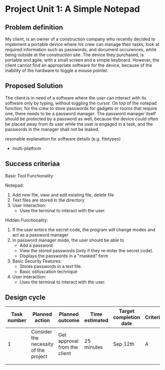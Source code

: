 
# Project Unit 1: A Simple Notepad

## Problem definition

My client, is an owner of a construction company who recently decided to implement a portable device where his crew can manage their tasks, look at required information such as passwords, and document occurences, while being outside at the construction site. The device they purchased, is portable and agile, with a small screen and a simple keyboard. However, the client cannot find an appropriate software for the device, because of the inability of the hardware to toggle a mouse pointer.

## Proposed Solution

The client is in need of a software where the user can interact with its software only by typing, without toggling the cursor. On top of the notepad function, for the crew to store passwords for gadgets or rooms that require one, there needs to be a password manager. The password manager itself should be protected by a password as well, because the device could often be placed away from its user while the user is engaged in a task, and the passwords in the manager shall not be leaked.

resonable explanation for software details (e.g. filetypes)
- multi-platform

## Success criteriaa

Basic Tool Functionality

Notepad:
1.  Add new file, view and edit existing file, delete file
2.  Text files are stored in the directory
3.  User Interaction:
      - Uses the terminal to interact with the user.

Hidden Functionality:

1.  If the user enters the secret code, the program will change modes and act as a password manager
2.  In password manager mode, the user should be able to
      - Add a password
      - View the stored passwords (only if they re-enter the secret code).
      - Displays the passwords in a "masked" form
3.  Basic Security Features:
      - Stores passwords in a text file.
      - Basic obfuscation technique
4.  User Interaction:
      - Uses the terminal to interact with the user.


## Design cycle
| **Task number** | **Planned action**                     | **Planned outcome**          | **Time estimated** | **Target completion date** | **Criterion** |
|-----------------|----------------------------------------|------------------------------|--------------------|----------------------------|---------------|
| 1               | Consider the  necessity of the project | Get approval from the client | 25 minutes         | Sep 12th                   | A             |
|                 |                                        |                              |                    |                            |               |
|                 |                                        |                              |                    |                            |               |
